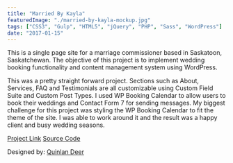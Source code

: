 ```yaml
---
title: "Married By Kayla"
featuredImage: "./married-by-kayla-mockup.jpg"
tags: ["CSS3", "Gulp", "HTML5", "jQuery", "PHP", "Sass", "WordPress"]
date: "2017-01-15"
---
```


This is a single page site for a marriage commissioner based in Saskatoon, Saskatchewan. The objective of this project is to implement wedding booking functionality and content management system using WordPress.

This was a pretty straight forward project. Sections such as About, Services, FAQ and Testimonials are all customizable using Custom Field Suite and Custom Post Types. I used WP Booking Calendar to allow users to book their weddings and Contact Form 7 for sending messages. My biggest challenge for this project was styling the WP Booking Calendar to fit the theme of the site. I was able to work around it and the result was a happy client and busy wedding seasons.

<a class="primary-button" href="http://www.marriagesaskatoon.com/" target="_blank">Project Link</a>
<a class="primary-button" href="https://github.com/jonathanfunk/married-by-kayla" target="_blank">Source Code</a>

Designed by: <a href="http://www.quinlandeer.com/" target="_blank" rel="noopener noreferrer">Quinlan Deer</a>
